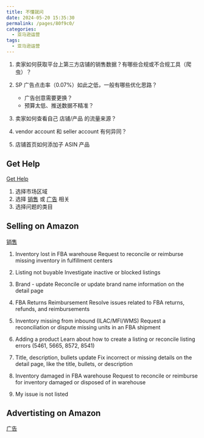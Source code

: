```yaml
---
title: 不懂就问
date: 2024-05-20 15:35:30
permalink: /pages/80f9c0/
categories: 
  - 亚马逊运营
tags: 
  - 亚马逊运营
---
```


1. 卖家如何获取平台上第三方店铺的销售数据？有哪些合规或不合规工具（爬虫）？
2. SP 广告点击率（0.07%）如此之低，一般有哪些优化思路？

   - 广告创意需要更换？
   - 预算太低、推送数据不精准？

3. 卖家如何查看自己 店铺/产品 的流量来源？
4. vendor account 和 seller account 有何异同？
5. 店铺首页如何添加子 ASIN 产品

## Get Help

[Get Help](https://sellercentral.amazon.com/help/center)

1. 选择市场区域
2. 选择 [销售](https://sellercentral.amazon.com/help/center) 或 [广告](https://advertising.amazon.com/help) 相关
3. 选择问题的类目

## Selling on Amazon

[销售](https://sellercentral.amazon.com/help/center)

1. Inventory lost in FBA warehouse
   Request to reconcile or reimburse missing inventory in fulfillment centers

2. Listing not buyable
   Investigate inactive or blocked listings

3. Brand - update
   Reconcile or update brand name information on the detail page

4. FBA Returns Reimbursement
   Resolve issues related to FBA returns, refunds, and reimbursements

5. Inventory missing from inbound (ILAC/MFI/WMS)
   Request a reconciliation or dispute missing units in an FBA shipment

6. Adding a product
   Learn about how to create a listing or reconcile listing errors (5461, 5665, 8572, 8541)

7. Title, description, bullets update
   Fix incorrect or missing details on the detail page, like the title, bullets, or description

8. Inventory damaged in FBA warehouse
   Request to reconcile or reimburse for inventory damaged or disposed of in warehouse

9. My issue is not listed

## Advertisting on Amazon

[广告](https://advertising.amazon.com/help)
